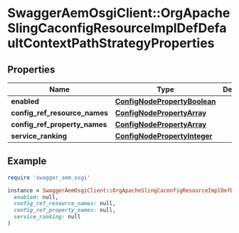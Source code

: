 # SwaggerAemOsgiClient::OrgApacheSlingCaconfigResourceImplDefDefaultContextPathStrategyProperties

## Properties

| Name | Type | Description | Notes |
| ---- | ---- | ----------- | ----- |
| **enabled** | [**ConfigNodePropertyBoolean**](ConfigNodePropertyBoolean.md) |  | [optional] |
| **config_ref_resource_names** | [**ConfigNodePropertyArray**](ConfigNodePropertyArray.md) |  | [optional] |
| **config_ref_property_names** | [**ConfigNodePropertyArray**](ConfigNodePropertyArray.md) |  | [optional] |
| **service_ranking** | [**ConfigNodePropertyInteger**](ConfigNodePropertyInteger.md) |  | [optional] |

## Example

```ruby
require 'swagger_aem_osgi'

instance = SwaggerAemOsgiClient::OrgApacheSlingCaconfigResourceImplDefDefaultContextPathStrategyProperties.new(
  enabled: null,
  config_ref_resource_names: null,
  config_ref_property_names: null,
  service_ranking: null
)
```

